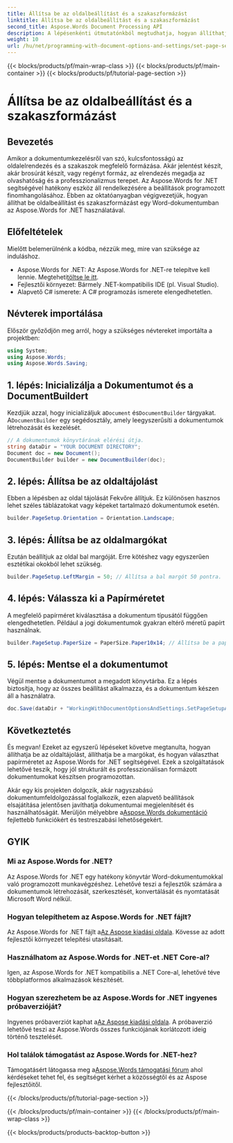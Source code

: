 ```yaml
---
title: Állítsa be az oldalbeállítást és a szakaszformázást
linktitle: Állítsa be az oldalbeállítást és a szakaszformázást
second_title: Aspose.Words Document Processing API
description: A lépésenkénti útmutatónkból megtudhatja, hogyan állíthatja be az oldalbeállításokat és a szakaszok formázását Word-dokumentumokban az Aspose.Words for .NET használatával. Fokozza a dokumentum megjelenítését könnyedén.
weight: 10
url: /hu/net/programming-with-document-options-and-settings/set-page-setup-and-section-formatting/
---
```


{{< blocks/products/pf/main-wrap-class >}}
{{< blocks/products/pf/main-container >}}
{{< blocks/products/pf/tutorial-page-section >}}

# Állítsa be az oldalbeállítást és a szakaszformázást

## Bevezetés

Amikor a dokumentumkezelésről van szó, kulcsfontosságú az oldalelrendezés és a szakaszok megfelelő formázása. Akár jelentést készít, akár brosúrát készít, vagy regényt formáz, az elrendezés megadja az olvashatóság és a professzionalizmus terepet. Az Aspose.Words for .NET segítségével hatékony eszköz áll rendelkezésére a beállítások programozott finomhangolásához. Ebben az oktatóanyagban végigvezetjük, hogyan állíthat be oldalbeállítást és szakaszformázást egy Word-dokumentumban az Aspose.Words for .NET használatával.

## Előfeltételek

Mielőtt belemerülnénk a kódba, nézzük meg, mire van szüksége az induláshoz.

-  Aspose.Words for .NET: Az Aspose.Words for .NET-re telepítve kell lennie. Megteheti[töltse le itt](https://releases.aspose.com/words/net/).
- Fejlesztői környezet: Bármely .NET-kompatibilis IDE (pl. Visual Studio).
- Alapvető C# ismerete: A C# programozás ismerete elengedhetetlen.

## Névterek importálása

Először győződjön meg arról, hogy a szükséges névtereket importálta a projektben:

```csharp
using System;
using Aspose.Words;
using Aspose.Words.Saving;
```

## 1. lépés: Inicializálja a Dokumentumot és a DocumentBuildert

 Kezdjük azzal, hogy inicializáljuk a`Document` és`DocumentBuilder` tárgyakat. A`DocumentBuilder` egy segédosztály, amely leegyszerűsíti a dokumentumok létrehozását és kezelését.

```csharp
// A dokumentumok könyvtárának elérési útja.
string dataDir = "YOUR DOCUMENT DIRECTORY";
Document doc = new Document();
DocumentBuilder builder = new DocumentBuilder(doc);
```

## 2. lépés: Állítsa be az oldaltájolást

Ebben a lépésben az oldal tájolását Fekvőre állítjuk. Ez különösen hasznos lehet széles táblázatokat vagy képeket tartalmazó dokumentumok esetén.

```csharp
builder.PageSetup.Orientation = Orientation.Landscape;
```

## 3. lépés: Állítsa be az oldalmargókat

Ezután beállítjuk az oldal bal margóját. Erre kötéshez vagy egyszerűen esztétikai okokból lehet szükség.

```csharp
builder.PageSetup.LeftMargin = 50; // Állítsa a bal margót 50 pontra.
```

## 4. lépés: Válassza ki a Papírméretet

A megfelelő papírméret kiválasztása a dokumentum típusától függően elengedhetetlen. Például a jogi dokumentumok gyakran eltérő méretű papírt használnak.

```csharp
builder.PageSetup.PaperSize = PaperSize.Paper10x14; // Állítsa be a papírméretet 10x14 hüvelykre.
```

## 5. lépés: Mentse el a dokumentumot

Végül mentse a dokumentumot a megadott könyvtárba. Ez a lépés biztosítja, hogy az összes beállítást alkalmazza, és a dokumentum készen áll a használatra.

```csharp
doc.Save(dataDir + "WorkingWithDocumentOptionsAndSettings.SetPageSetupAndSectionFormatting.docx");
```

## Következtetés

És megvan! Ezeket az egyszerű lépéseket követve megtanulta, hogyan állíthatja be az oldaltájolást, állíthatja be a margókat, és hogyan választhat papírméretet az Aspose.Words for .NET segítségével. Ezek a szolgáltatások lehetővé teszik, hogy jól strukturált és professzionálisan formázott dokumentumokat készítsen programozottan.

Akár egy kis projekten dolgozik, akár nagyszabású dokumentumfeldolgozással foglalkozik, ezen alapvető beállítások elsajátítása jelentősen javíthatja dokumentumai megjelenítését és használhatóságát. Merüljön mélyebbre a[Aspose.Words dokumentáció](https://reference.aspose.com/words/net/) fejlettebb funkciókért és testreszabási lehetőségekért.

## GYIK

### Mi az Aspose.Words for .NET?

Az Aspose.Words for .NET egy hatékony könyvtár Word-dokumentumokkal való programozott munkavégzéshez. Lehetővé teszi a fejlesztők számára a dokumentumok létrehozását, szerkesztését, konvertálását és nyomtatását Microsoft Word nélkül.

### Hogyan telepíthetem az Aspose.Words for .NET fájlt?

 Az Aspose.Words for .NET fájlt a[Az Aspose kiadási oldala](https://releases.aspose.com/words/net/). Kövesse az adott fejlesztői környezet telepítési utasításait.

### Használhatom az Aspose.Words for .NET-et .NET Core-al?

Igen, az Aspose.Words for .NET kompatibilis a .NET Core-al, lehetővé téve többplatformos alkalmazások készítését.

### Hogyan szerezhetem be az Aspose.Words for .NET ingyenes próbaverzióját?

 Ingyenes próbaverziót kaphat a[Az Aspose kiadási oldala](https://releases.aspose.com/). A próbaverzió lehetővé teszi az Aspose.Words összes funkciójának korlátozott ideig történő tesztelését.

### Hol találok támogatást az Aspose.Words for .NET-hez?

 Támogatásért látogassa meg a[Aspose.Words támogatási fórum](https://forum.aspose.com/c/words/8) ahol kérdéseket tehet fel, és segítséget kérhet a közösségtől és az Aspose fejlesztőitől.

{{< /blocks/products/pf/tutorial-page-section >}}

{{< /blocks/products/pf/main-container >}}
{{< /blocks/products/pf/main-wrap-class >}}

{{< blocks/products/products-backtop-button >}}
